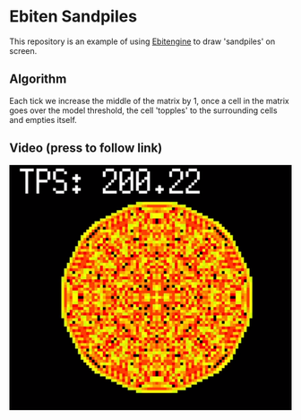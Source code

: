 # Ebiten Sandpiles
This repository is an example of using [Ebitengine](https://ebiten.org/) to draw 'sandpiles' on screen.

## Algorithm
Each tick we increase the middle of the matrix by 1, once a cell in the matrix goes over the model threshold, the cell 'topples' to the surrounding cells and empties itself.

## Video (press to follow link)
[![Sample Video](https://github.com/SHA65536/EbitenSandpiles/blob/main/.giuthub/Sample.png?raw=true)](https://streamable.com/5kjlil)